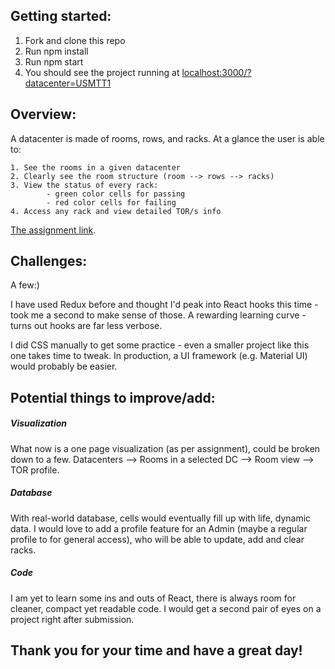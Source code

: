 ## Getting started:

1. Fork and clone this repo
2. Run npm install
3. Run npm start
4. You should see the project running at [localhost:3000/?datacenter=USMTT1](http://localhost:3000/?datacenter=USMTT1)

## Overview:

A datacenter is made of rooms, rows, and racks.
At a glance the user is able to:

```
1. See the rooms in a given datacenter
2. Clearly see the room structure (room --> rows --> racks)
3. View the status of every rack:
        - green color cells for passing
        - red color cells for failing
4. Access any rack and view detailed TOR/s info

```

[The assignment link](https://drive.google.com/file/d/1lv0lzHyjXU2MWf12cRtoQ3u_h8WsAYiH/view?usp=sharing).

## Challenges:

A few:)

I have used Redux before and thought I'd peak into React hooks this time - took me a second to make sense of those. A rewarding learning curve - turns out hooks are far less verbose.

I did CSS manually to get some practice - even a smaller project like this one takes time to tweak. In production, a UI framework (e.g. Material UI) would probably be easier.

## Potential things to improve/add:

##### Visualization

What now is a one page visualization (as per assignment), could be broken down to a few. Datacenters --> Rooms in a selected DC --> Room view --> TOR profile.

##### Database

With real-world database, cells would eventually fill up with life, dynamic data. I would love to add a profile feature for an Admin (maybe a regular profile to for general access), who will be able to update, add and clear racks.

##### Code

I am yet to learn some ins and outs of React, there is always room for cleaner, compact yet readable code. I would get a second pair of eyes on a project right after submission.

## Thank you for your time and have a great day!
